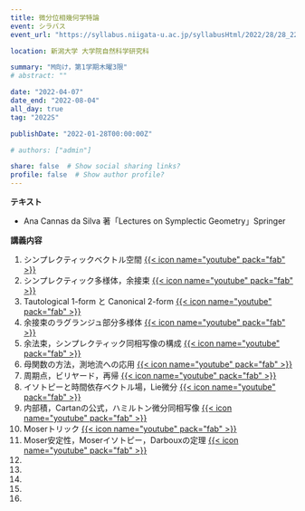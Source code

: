 ```yaml
---
title: 微分位相幾何学特論
event: シラバス
event_url: "https://syllabus.niigata-u.ac.jp/syllabusHtml/2022/28/28_220F3163_ja_JP.html"

location: 新潟大学 大学院自然科学研究科

summary: "M向け，第1学期木曜3限"
# abstract: ""

date: "2022-04-07"
date_end: "2022-08-04"
all_day: true
tag: "2022S"

publishDate: "2022-01-28T00:00:00Z"

# authors: ["admin"]

share: false  # Show social sharing links?
profile: false  # Show author profile?
---
```

**テキスト**
- Ana Cannas da Silva 著「Lectures on Symplectic Geometry」Springer

**講義内容**
1. シンプレクティックベクトル空間
	[{{< icon name="youtube" pack="fab" >}}](https://youtu.be/5LlySBB_iPY)
2. シンプレクティック多様体，余接束
	[{{< icon name="youtube" pack="fab" >}}](https://youtu.be/F4oo7XLoI9U)
3. Tautological 1-form と Canonical 2-form
	[{{< icon name="youtube" pack="fab" >}}](https://youtu.be/E2yQgo86_yQ)
4. 余接束のラグランジュ部分多様体
	[{{< icon name="youtube" pack="fab" >}}](https://youtu.be/QpVl1kr0dZQ)
5. 余法束，シンプレクティック同相写像の構成
	[{{< icon name="youtube" pack="fab" >}}](https://youtu.be/qO0aGdS7_kM)
6. 母関数の方法，測地流への応用
	[{{< icon name="youtube" pack="fab" >}}](https://youtu.be/mAHcxYJGwEs)
7. 周期点，ビリヤード，再帰
	[{{< icon name="youtube" pack="fab" >}}](https://youtu.be/sG_Me2xdKzE)
8. イソトピーと時間依存ベクトル場，Lie微分
	[{{< icon name="youtube" pack="fab" >}}](https://youtu.be/8Jsjc9aF9h4)
9. 内部積，Cartanの公式，ハミルトン微分同相写像
	[{{< icon name="youtube" pack="fab" >}}](https://youtu.be/MoQlAArxzzY)
10. Moserトリック
	[{{< icon name="youtube" pack="fab" >}}](https://youtu.be/YCNKtZ51HXk)
11. Moser安定性，Moserイソトピー，Darbouxの定理
	[{{< icon name="youtube" pack="fab" >}}](https://youtu.be/lqF47JtkGXk)
12. 
13. 
14. 
15. 
16. 
